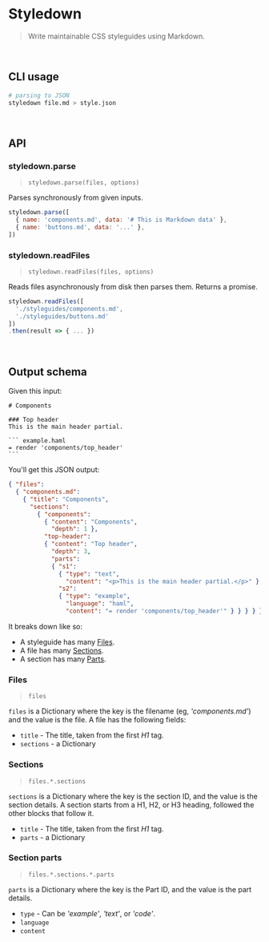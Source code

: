 # Styledown

> Write maintainable CSS styleguides using Markdown.

<!--
Styledown.js has two modes of operation:

- __Parsing to JSON__ takes your files and turns them to JSON so you can render them yourself with your favorite templating language.
- __Rendering to HTML__ takes parsing output and turns it to HTML.
-->

<br>

## CLI usage

```sh
# parsing to JSON
styledown file.md > style.json
```

<br>

API
---

### styledown.parse

> `styledown.parse(files, options)`

Parses synchronously from given inputs.

```js
styledown.parse([
  { name: 'components.md', data: '# This is Markdown data' },
  { name: 'buttons.md', data: '...' },
])
```

### styledown.readFiles

> `styledown.readFiles(files, options)`

Reads files asynchronously from disk then parses them. Returns a promise.

```js
styledown.readFiles([
  './styleguides/components.md',
  './styleguides/buttons.md'
])
.then(result => { ... })
```

<br>

Output schema
-------------

Given this input:

    # Components

    ### Top header
    This is the main header partial.

    ``` example.haml
    = render 'components/top_header'
    ```

You'll get this JSON output:

```json
{ "files":
  { "components.md":
    { "title": "Components",
      "sections":
        { "components":
          { "content": "Components",
            "depth": 1 },
          "top-header":
          { "content": "Top header",
            "depth": 3,
            "parts":
            { "s1":
              { "type": "text",
                "content": "<p>This is the main header partial.</p>" },
              "s2":
              { "type": "example",
                "language": "haml",
                "content": "= render 'components/top_header'" } } } } } } }
```

It breaks down like so:

- A styleguide has many [Files](#files).
- A file has many [Sections](#sections).
- A section has many [Parts](#parts).

### Files

> `files`

`files` is a Dictionary where the key is the filename (eg, _'components.md'_) and the value is the file.
A file has the following fields:

- `title` - The title, taken from the first *H1* tag.
- `sections` - a Dictionary

### Sections

> `files.*.sections`

`sections` is a Dictionary where the key is the section ID, and the value is the section details. A section starts from a H1, H2, or H3 heading, followed the other blocks that follow it.

- `title` - The title, taken from the first *H1* tag.
- `parts` - a Dictionary

### Section parts

> `files.*.sections.*.parts`

`parts` is a Dictionary where the key is the Part ID, and the value is the part details.

- `type` - Can be _'example'_, _'text'_, or _'code'_.
- `language`
- `content`
